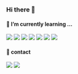 ### Hi there 👋

#### 🌱 I’m currently learning ... 

<img src="https://img.shields.io/badge/Java-007396?style=for-the-badge&logo=Java&logoColor=white" /> <img src="https://img.shields.io/badge/Spring-6DB33F?style=for-the-badge&logo=Spring&logoColor=white" /> <img src="https://img.shields.io/badge/Spring Boot-6DB33F?style=for-the-badge&logo=Spring Boot&logoColor=white" /> <img src="https://img.shields.io/badge/MySQL-4479A1?style=for-the-badge&logo=MySQL&logoColor=white" /> <img src="https://img.shields.io/badge/JPA-4FC08D?style=for-the-badge&logo=JPA&logoColor=white" /> <img src="https://img.shields.io/badge/QueryDSL-7952B3?style=for-the-badge&logo=QueryDSL&logoColor=white" /> <img src="https://img.shields.io/badge/gradle-02303A?style=for-the-badge&logo=gradle&logoColor=white">


#### 🤗 contact

<a href="https://velog.io/@jungnoeun" target="_blank"><img src="https://img.shields.io/badge/velog-6DB33F?style=for-the-badge&logo=velog&logoColor=white" /></a>
<img src="https://img.shields.io/badge/Gmail-EA4335?style=for-the-badge&logo=Gmail&logoColor=white" />


<!--#### ⚡ stats

![Anurag's GitHub stats](https://github-readme-stats.vercel.app/api?username=jungnoeun&show_icons=true&theme=dracula)
-->

<!--
**jungnoeun/jungnoeun** is a ✨ _special_ ✨ repository because its `README.md` (this file) appears on your GitHub profile.

Here are some ideas to get you started:

- 🔭 I’m currently working on ...
- 🌱 I’m currently learning ...
- 👯 I’m looking to collaborate on ...
- 🤔 I’m looking for help with ...
- 💬 Ask me about ...
- 📫 How to reach me: ...
- 😄 Pronouns: ...
- ⚡ Fun fact: ...
-->
